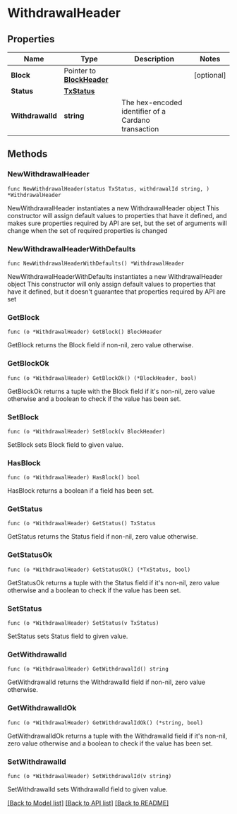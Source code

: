 # WithdrawalHeader

## Properties

Name | Type | Description | Notes
------------ | ------------- | ------------- | -------------
**Block** | Pointer to [**BlockHeader**](BlockHeader.md) |  | [optional] 
**Status** | [**TxStatus**](TxStatus.md) |  | 
**WithdrawalId** | **string** | The hex-encoded identifier of a Cardano transaction | 

## Methods

### NewWithdrawalHeader

`func NewWithdrawalHeader(status TxStatus, withdrawalId string, ) *WithdrawalHeader`

NewWithdrawalHeader instantiates a new WithdrawalHeader object
This constructor will assign default values to properties that have it defined,
and makes sure properties required by API are set, but the set of arguments
will change when the set of required properties is changed

### NewWithdrawalHeaderWithDefaults

`func NewWithdrawalHeaderWithDefaults() *WithdrawalHeader`

NewWithdrawalHeaderWithDefaults instantiates a new WithdrawalHeader object
This constructor will only assign default values to properties that have it defined,
but it doesn't guarantee that properties required by API are set

### GetBlock

`func (o *WithdrawalHeader) GetBlock() BlockHeader`

GetBlock returns the Block field if non-nil, zero value otherwise.

### GetBlockOk

`func (o *WithdrawalHeader) GetBlockOk() (*BlockHeader, bool)`

GetBlockOk returns a tuple with the Block field if it's non-nil, zero value otherwise
and a boolean to check if the value has been set.

### SetBlock

`func (o *WithdrawalHeader) SetBlock(v BlockHeader)`

SetBlock sets Block field to given value.

### HasBlock

`func (o *WithdrawalHeader) HasBlock() bool`

HasBlock returns a boolean if a field has been set.

### GetStatus

`func (o *WithdrawalHeader) GetStatus() TxStatus`

GetStatus returns the Status field if non-nil, zero value otherwise.

### GetStatusOk

`func (o *WithdrawalHeader) GetStatusOk() (*TxStatus, bool)`

GetStatusOk returns a tuple with the Status field if it's non-nil, zero value otherwise
and a boolean to check if the value has been set.

### SetStatus

`func (o *WithdrawalHeader) SetStatus(v TxStatus)`

SetStatus sets Status field to given value.


### GetWithdrawalId

`func (o *WithdrawalHeader) GetWithdrawalId() string`

GetWithdrawalId returns the WithdrawalId field if non-nil, zero value otherwise.

### GetWithdrawalIdOk

`func (o *WithdrawalHeader) GetWithdrawalIdOk() (*string, bool)`

GetWithdrawalIdOk returns a tuple with the WithdrawalId field if it's non-nil, zero value otherwise
and a boolean to check if the value has been set.

### SetWithdrawalId

`func (o *WithdrawalHeader) SetWithdrawalId(v string)`

SetWithdrawalId sets WithdrawalId field to given value.



[[Back to Model list]](../README.md#documentation-for-models) [[Back to API list]](../README.md#documentation-for-api-endpoints) [[Back to README]](../README.md)


